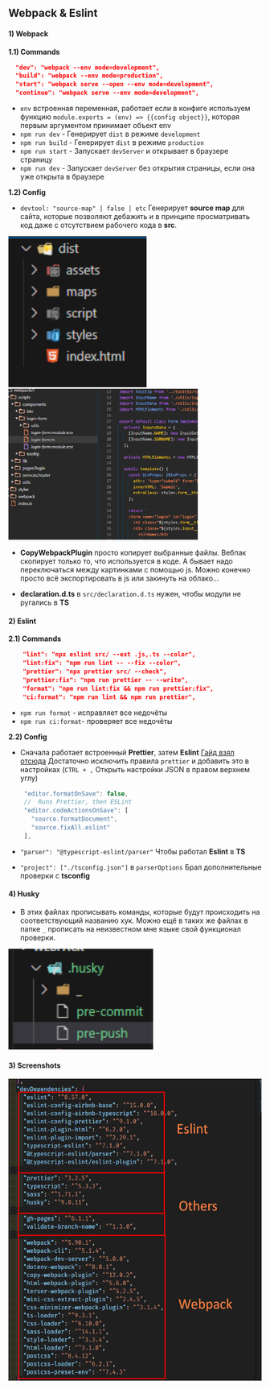 ## Webpack & Eslint

#### 1) Webpack

**1.1) Commands**

  ```json
    "dev": "webpack --env mode=development",
    "build": "webpack --env mode=production",
    "start": "webpack serve --open --env mode=development",
    "continue": "webpack serve --env mode=development",
  ```
-  `env` встроенная переменная, работает если в конфиге используем функцию `module.exports = (env) => {{config object}}`, которая первым аргументом принимает объект env
- `npm run dev` - Генерирует `dist` в режиме `development`
- `npm run build` - Генерирует `dist` в режиме `production`
- `npm run start` - Запускает `devServer` и открывает в браузере страницу
- `npm run dev` - Запускает `devServer` без открытия страницы, если она уже открыта в браузере

**1.2) Config**

- `devtool: "source-map" | false | etc`
Генерирует **source map** для сайта, которые позволяют дебажить и в принципе просматривать код даже с отсутствием рабочего кода в **src**.


<img src="./assets/image.png" height="300">
<img src="./assets/image2.png" height="300">

- **CopyWebpackPlugin** просто копирует выбранные файлы. Вебпак скопирует только то, что используется в коде. А бывает надо переключаться между картинками с помощью js. Можно конечно просто всё экспортировать в js или закинуть на облако...

- **declaration.d.ts** в `src/declaration.d.ts` нужен, чтобы модули не ругались в **TS**

#### 2) Eslint

**2.1) Commands**
```json
    "lint": "npx eslint src/ --ext .js,.ts --color",
    "lint:fix": "npm run lint -- --fix --color",
    "prettier": "npx prettier src/ --check",
    "prettier:fix": "npm run prettier -- --write",
    "format": "npm run lint:fix && npm run prettier:fix",
    "ci:format": "npm run lint && npm run prettier",
```
- `npm run format` - исправляет все недочёты
- `npm run ci:format`- проверяет все недочёты


**2.2) Config**

- Сначала работает встроенный **Prettier**, затем **Eslint**
[Гайд взял отсюда](https://blog.logrocket.com/using-prettier-eslint-automate-formatting-fixing-javascript/)
Достаточно исключить правила `prettier` и добавить это в настройках 
(`CTRL + ,` Открыть настройки JSON в правом верхнем углу)

  ```js
   "editor.formatOnSave": false,
   //  Runs Prettier, then ESLint
   "editor.codeActionsOnSave": [
     "source.formatDocument",
     "source.fixAll.eslint"
   ],
   ```

- `"parser": "@typescript-eslint/parser"`
Чтобы работал **Eslint** в **TS**

- `"project": ["./tsconfig.json"]` в `parserOptions`
Брал дополнительные проверки с **tsconfig**

#### 4) Husky

- В этих файлах прописывать команды, которые будут происходить на соответствующий названию хук. 
Можно ещё в таких же файлах в папке `_` прописать на неизвестном мне языке свой функционал проверки.

<img src="./assets/image-4.png" height="200">


#### 3) Screenshots

<img src="./assets/image-3.png" height="600">
